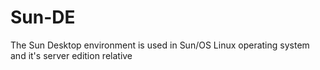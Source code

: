 # Sun-DE
The Sun Desktop environment is used in Sun/OS Linux operating system and it's server edition relative
